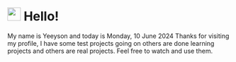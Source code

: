  <h1>
    <img src="https://emojis.slackmojis.com/emojis/images/1643510097/45343/hi.gif?1643510097" width="30"/> 
    Hello!
 </h1>
 <p>
    My name is Yeeyson and today is Monday, 10 June 2024
    Thanks for visiting my profile, I have some test projects going on others are done learning projects and others are real projects.
    Feel free to watch and use them.
 </p>